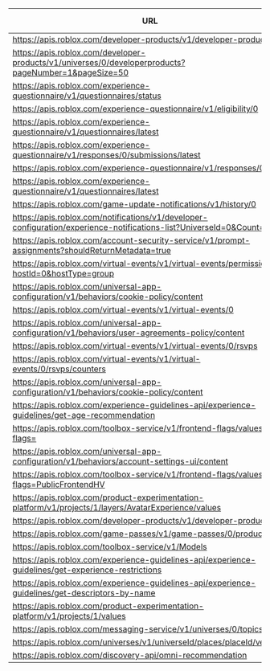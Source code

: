 | URL                                                                                                                   | Request Type |
|-----------------------------------------------------------------------------------------------------------------------|:------------:|
| https://apis.roblox.com/developer-products/v1/developer-products/0                                                    |      GET     |
| https://apis.roblox.com/developer-products/v1/universes/0/developerproducts?pageNumber=1&pageSize=50                  |      GET     |
| https://apis.roblox.com/experience-questionnaire/v1/questionnaires/status                                             |      GET     |
| https://apis.roblox.com/experience-questionnaire/v1/eligibility/0                                                     |      GET     |
| https://apis.roblox.com/experience-questionnaire/v1/questionnaires/latest                                             |      GET     |
| https://apis.roblox.com/experience-questionnaire/v1/responses/0/submissions/latest                                    |      GET     |
| https://apis.roblox.com/experience-questionnaire/v1/responses/0                                                       |      GET     |
| https://apis.roblox.com/experience-questionnaire/v1/questionnaires/latest                                             |      GET     |
| https://apis.roblox.com/game-update-notifications/v1/history/0                                                        |      GET     |
| https://apis.roblox.com/notifications/v1/developer-configuration/experience-notifications-list?UniverseId=0&Count=100 |      GET     |
| https://apis.roblox.com/account-security-service/v1/prompt-assignments?shouldReturnMetadata=true                      |      GET     |
| https://apis.roblox.com/virtual-events/v1/virtual-events/permissions?hostId=0&hostType=group                          |      GET     |
| https://apis.roblox.com/universal-app-configuration/v1/behaviors/cookie-policy/content                                |      GET     |
| https://apis.roblox.com/virtual-events/v1/virtual-events/0                                                            |      GET     |
| https://apis.roblox.com/universal-app-configuration/v1/behaviors/user-agreements-policy/content                       |      GET     |
| https://apis.roblox.com/virtual-events/v1/virtual-events/0/rsvps                                                      |      GET     |
| https://apis.roblox.com/virtual-events/v1/virtual-events/0/rsvps/counters                                             |      GET     |
| https://apis.roblox.com/universal-app-configuration/v1/behaviors/cookie-policy/content                                |      GET     |
| https://apis.roblox.com/experience-guidelines-api/experience-guidelines/get-age-recommendation                        |      GET     |
| https://apis.roblox.com/toolbox-service/v1/frontend-flags/values?flags=                                               |      GET     |
| https://apis.roblox.com/universal-app-configuration/v1/behaviors/account-settings-ui/content                          |      GET     |
| https://apis.roblox.com/toolbox-service/v1/frontend-flags/values?flags=PublicFrontendHV                               |      GET     |
| https://apis.roblox.com/product-experimentation-platform/v1/projects/1/layers/AvatarExperience/values                 |      GET     |
| https://apis.roblox.com/developer-products/v1/developer-products/0                                                    |      GET     |
| https://apis.roblox.com/game-passes/v1/game-passes/0/product-info                                                     |      GET     |
| https://apis.roblox.com/toolbox-service/v1/Models                                                                     |      GET     |
| https://apis.roblox.com/experience-guidelines-api/experience-guidelines/get-experience-restrictions                   |     POST     |
| https://apis.roblox.com/experience-guidelines-api/experience-guidelines/get-descriptors-by-name                       |     POST     |
| https://apis.roblox.com/product-experimentation-platform/v1/projects/1/values                                         |     POST     |
| https://apis.roblox.com/messaging-service/v1/universes/0/topics/0                                                     |     POST     |
| https://apis.roblox.com/universes/v1/universeId/places/placeId/versions                                               |     POST     |
| https://apis.roblox.com/discovery-api/omni-recommendation                                                             |     POST     |

